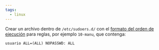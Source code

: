 ```yaml
---
tags:
  - linux
---
```



Crear un archivo dentro de `/etc/sudoers.d/` con el [formato del orden de ejecución](Orden%20de%20ejecución%20para%20archivos%20de%20configuración.md) para reglas, por ejemplo `10-manu`, que contenga:   
```
usuario ALL=(ALL) NOPASSWD: ALL
```
   
  